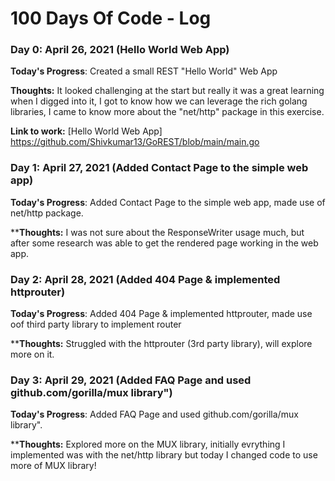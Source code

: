 # 100 Days Of Code - Log

### Day 0: April 26, 2021 (Hello World Web App)

**Today's Progress**: Created a small REST "Hello World" Web App

**Thoughts:** It looked challenging at the start but really it was a great learning when I digged into it, I got to know how we can leverage the rich golang libraries, I came to know more about the "net/http" package in this exercise.

**Link to work:** [Hello World Web App] https://github.com/Shivkumar13/GoREST/blob/main/main.go

### Day 1: April 27, 2021 (Added Contact Page to the simple web app)

**Today's Progress**: Added Contact Page to the simple web app, made use of net/http package.

****Thoughts:** I was not sure about the ResponseWriter usage much, but after some research was able to get the rendered page working in the web app.

### Day 2: April 28, 2021 (Added 404 Page & implemented httprouter)

**Today's Progress**: Added 404 Page & implemented httprouter, made use oof third party library to implement router

****Thoughts:** Struggled with the httprouter (3rd party library), will explore more on it.

### Day 3: April 29, 2021 (Added FAQ Page and used github.com/gorilla/mux library")

**Today's Progress**: Added FAQ Page and used github.com/gorilla/mux library". 

****Thoughts:** Explored more on the MUX library, initially evrything I implemented was with the net/http library but today I changed code to use more of MUX library!
